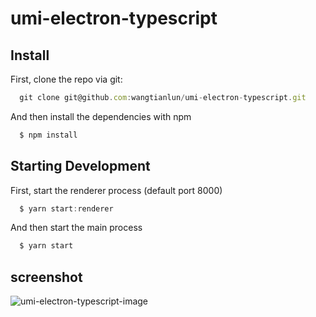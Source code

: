 # umi-electron-typescript

## Install

First, clone the repo via git:

```javascript
  git clone git@github.com:wangtianlun/umi-electron-typescript.git
```

And then install the dependencies with npm

```javascript
  $ npm install
```

## Starting Development

First, start the renderer process (default port 8000)

```javascript
  $ yarn start:renderer
```

And then start the main process

```javascript
  $ yarn start
```

## screenshot

![umi-electron-typescript-image](http://img.souche.com/f2e/f26a29f3232f33dfa1ade9b48df64b6b.png)

